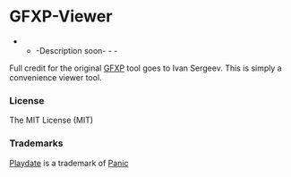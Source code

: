 # GFXP-Viewer

 - - -Description soon- - -

Full credit for the original [GFXP](https://github.com/ivansergeev/gfxp) tool goes to Ivan Sergeev. This is simply a convenience viewer tool.

### License

The MIT License (MIT)

### Trademarks

[Playdate](https://play.date/) is a trademark of [Panic](https://panic.com/)
